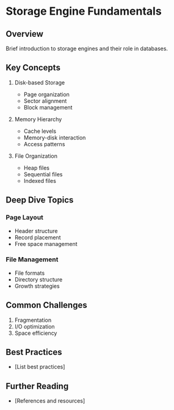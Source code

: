 # Storage Engine Fundamentals

## Overview
Brief introduction to storage engines and their role in databases.

## Key Concepts
1. Disk-based Storage
   - Page organization
   - Sector alignment
   - Block management

2. Memory Hierarchy
   - Cache levels
   - Memory-disk interaction
   - Access patterns

3. File Organization
   - Heap files
   - Sequential files
   - Indexed files

## Deep Dive Topics
### Page Layout
- Header structure
- Record placement
- Free space management

### File Management
- File formats
- Directory structure
- Growth strategies

## Common Challenges
1. Fragmentation
2. I/O optimization
3. Space efficiency

## Best Practices
- [List best practices]

## Further Reading
- [References and resources] 